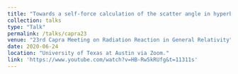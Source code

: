 ```yaml
---
title: "Towards a self-force calculation of the scatter angle in hyperbolic encounters"
collection: talks
type: "Talk"
permalink: /talks/capra23
venue: "23rd Capra Meeting on Radiation Reaction in General Relativity"
date: 2020-06-24
location: "University of Texas at Austin via Zoom."
link: 'https://www.youtube.com/watch?v=HB-Rw5kRUfg&t=11311s'
---
```

